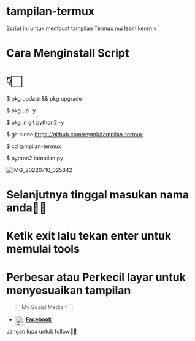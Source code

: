 # tampilan-termux
Script ini untuk membuat tampilan Termux mu lebih keren:v

# Cara Menginstall Script
# 👇🏻


$ pkg update && pkg upgrade

$ pkg up -y

$ pkg in git python2 -y

$ git clone https://github.com/reytnk/tampilan-termux

$ cd tampilan-termux

$ python2 tampilan.py

![IMG_20220710_025842](https://user-images.githubusercontent.com/108567421/178120877-ebf037e3-613d-49f1-8f1f-7eee4f46dc3a.jpg)

# Selanjutnya tinggal masukan nama anda👏🏻

# Ketik exit lalu tekan enter untuk memulai tools

# Perbesar atau Perkecil layar untuk menyesuaikan tampilan 

> My Sosial Media 👇🏻
* [<img alt="Dunia-Kode's Facebook" align="left" width="24px" src="https://cdn.jsdelivr.net/npm/simple-icons@v3/icons/facebook.svg" /> <b>Facebook</b>](https://www.facebook.com/tanoko.iansyah)<br />


Jangan lupa untuk follow👏🏻
